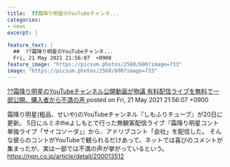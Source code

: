 ```yaml
---
title:  ??霜降り明星のYouTubeチャンネ...
categories:
- news
excerpt: |
  
feature_text: |
  ##  ??霜降り明星のYouTubeチャンネ...
  Fri, 21 May 2021 21:56:07  +0900
feature_image: "https://picsum.photos/2560/600?image=733"
image: "https://picsum.photos/2560/600?image=733"
---
```


[ ??霜降り明星のYouTubeチャンネル公開動画が物議 有料配信ライブを無料で一部公開、購入者から不満の声  ](https://hayabusa9.5ch.net/test/read.cgi/mnewsplus/1621601767/)
posted on Fri, 21 May 2021 21:56:07  +0900

<!--more-->

霜降り明星(粗品、せいや)のYouTubeチャンネル『しもふりチューブ』が20日に更新。 5日にルミネtheよしもとで行った無観客配信ライブ『霜降り明星コント単独ライブ「サイコソーダ」』から、アドリブコント「会社」を配信した。 そんな彼らのコントがYouTubeで観られるだけあって、ネットでは喜びのコメントが集まったが、実は一部では不満の声が挙がっているという。 https://npn.co.jp/article/detail/200013512
